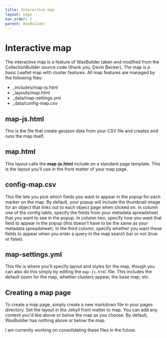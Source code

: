 ```yaml
---
title: Interactive map
layout: page
nav_order: 1
parent: WaxBuilder
---
```

# Interactive map

The interactive map is a feature of WaxBuilder taken and modified from the CollectionBuilder source code (thank you, Devin Becker). The map is a basic Leaflet map with cluster features. All map features are managed by the following files:
* _includes/map-js.html
* _layouts/map.html
* _data/map-settings.yml
* _data/config-map.csv

## map-js.html
This is the file that create geojson data from your CSV file and creates and runs the map itself.

## map.html
This layout calls the **map-js.html** include on a standard page template. This is the layout you'll use in the front matter of your map page.

## config-map.csv
This file lets you pick which fields you want to appear in the popup for each marker on the map. By default, your popup will include the thumbnail image for an object that links out to each object page when clicked on. In column one of the config table, specify the fields from your metadata spreadsheet that you want to see in the popup. In column two, specify how you want that field to appear in the popup (this doesn't have to be the same as your metadata spreadsheet). In the third column, specify whether you want these fields to appear when you enter a query in the map search bar or not (true or false).

## map-settings.yml
This file is where you'll specify layout and styles for the map, though you can also do this simply by editing the `map-js.html` file. This includes the default zoom for the map, whether clusters appear, the base map, etc.

## Creating a map page
To create a map page, simply create a new markdown file in your pages directory. Set the layout in the Jekyll front matter to map. You can add any content you'd like above or below the map as you choose. By default, WaxBuilder has nothing above or below the map.

I am currently working on consolidating these files in the future.

